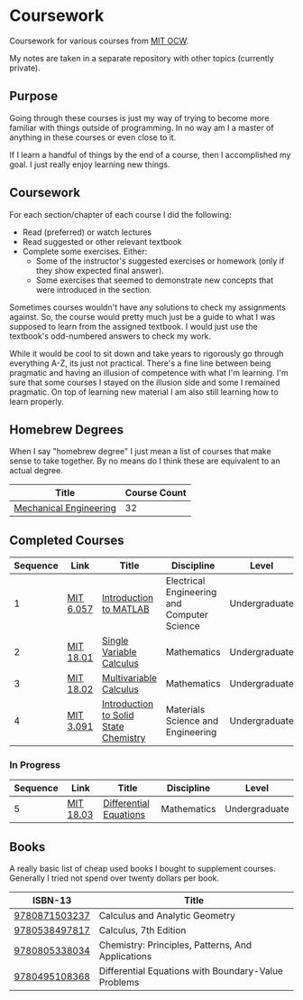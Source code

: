 # Coursework

Coursework for various courses from [MIT OCW](https://ocw.mit.edu/).

My notes are taken in a separate repository with other topics (currently private).


## Purpose
Going through these courses is just my way of trying to become more familiar with things outside of programming. 
In no way am I a master of anything in these courses or even close to it. 

If I learn a handful of things by the end of a course, then I accomplished my goal.
I just really enjoy learning new things.


## Coursework
For each section/chapter of each course I did the following:
- Read (preferred) or watch lectures
- Read suggested or other relevant textbook
- Complete some exercises. Either:
  - Some of the instructor's suggested exercises or homework (only if they show expected final answer).
  - Some exercises that seemed to demonstrate new concepts that were introduced in the section.

Sometimes courses wouldn't have any solutions to check my assignments against. So, the course would pretty much
just be a guide to what I was supposed to learn from the assigned textbook. I would just use the textbook's
odd-numbered answers to check my work.

While it would be cool to sit down and take years to rigorously go through everything A-Z, its just not practical.
There's a fine line between being pragmatic and having an illusion of competence with what I'm learning.
I'm sure that some courses I stayed on the illusion side and some I remained pragmatic.
On top of learning new material I am also still learning how to learn properly.


## Homebrew Degrees
When I say "homebrew degree" I just mean a list of courses that make sense to take together.
By no means do I think these are equivalent to an actual degree.

| Title                                                           | Course Count |
| --------------------------------------------------------------- | ------------ |
| [Mechanical Engineering](disciplines/mechanical_engineering.md) | 32 |


## Completed Courses
| Sequence | Link | Title | Discipline | Level |
| ---- | ---- | ----- | ---------- | ----- |
| 1 | [MIT 6.057](https://ocw.mit.edu/courses/electrical-engineering-and-computer-science/6-057-introduction-to-matlab-january-iap-2019) | [Introduction to MATLAB](courses/6.057) | Electrical Engineering and Computer Science | Undergraduate |
| 2 | [MIT 18.01](https://ocw.mit.edu/courses/mathematics/18-01-single-variable-calculus-fall-2006) | [Single Variable Calculus](courses/18.01) | Mathematics | Undergraduate |
| 3 | [MIT 18.02](https://ocw.mit.edu/courses/mathematics/18-02-multivariable-calculus-fall-2007) | [Multivariable Calculus](courses/18.02) | Mathematics | Undergraduate |
| 4 | [MIT 3.091](https://ocw.mit.edu/courses/materials-science-and-engineering/3-091-introduction-to-solid-state-chemistry-fall-2018/) | [Introduction to Solid State Chemistry](courses/3.091) | Materials Science and Engineering | Undergraduate |


### In Progress
| Sequence | Link | Title | Discipline | Level |
| ---- | ---- | ----- | ---------- | ----- |
| 5 | [MIT 18.03](https://ocw.mit.edu/courses/mathematics/18-03-differential-equations-spring-2010/) | [Differential Equations](courses/18.03) | Mathematics | Undergraduate |


## Books
A really basic list of cheap used books I bought to supplement courses.
Generally I tried not spend over twenty dollars per book.

| ISBN-13 | Title |
| ---- | ---- |
| [9780871503237](https://isbnsearch.org/isbn/9780871503237) | Calculus and Analytic Geometry |
| [9780538497817](https://isbnsearch.org/isbn/9780538497817) | Calculus, 7th Edition |
| [9780805338034](https://isbnsearch.org/isbn/9780805338034) | Chemistry: Principles, Patterns, And Applications |
| [9780495108368](https://isbnsearch.org/isbn/9780495108368) | Differential Equations with Boundary-Value Problems |
